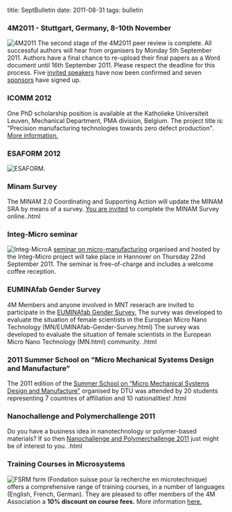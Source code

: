 title: SeptBulletin
date: 2011-08-31 
tags: bulletin
### 4M2011 - Stuttgart, Germany, 8-10th November

![4M2011](/4m-association/images/4m-2011_web1.jpg)
The second stage of the 4M2011 peer review is complete. All successful authors will hear from organisers by Monday 5th September 2011. Authors have a final chance to re-upload their final papers as a Word document until 16th September 2011. Please respect the deadline for this process. Five [invited speakers](/4m-association/conference/2011/Invited-Speakers-0) have now been confirmed and seven [sponsors](/4m-association/conference/2011/Our-Sponsor.html) have signed up. 
 
### ICOMM 2012

One PhD scholarship position is available at the Katholieke Universiteit Leuven, Mechanical Department, PMA division, Belgium. The project title is: "Precision manufacturing technologies towards zero defect production". [More information.](/4m-association/content/PhD-scholarship-KULeuve/PhD-scholarship-KULeuve.html)
 
### ESAFORM 2012

![ESAFORM](/4m-association/images/logoesaform_300.jpg).   
### Minam Survey

The MINAM 2.0 Coordinating and Supporting Action will update the MINAM SRA by means of a survey. [You are invited](/4m-association/content/MINAM-Surve/MINAM-Surve.html) to complete the MINAM Survey online..html
### Integ-Micro seminar

![Integ-Micro](/4m-association/images/logo_integmicro_web2.jpg)A [seminar on micro-manufacturing](/event/Integ-micro-semina.html) organised and hosted by the Integ-Micro project will take place in Hannover on Thursday 22nd September 2011. The seminar is free-of-charge and includes a welcome coffee reception.
### EUMINAfab Gender Survey

4M Members and anyone involved in MNT reserach are invited to participate in the [EUMINAfab Gender Survey.](/4m-association/content/EUMINAfab-Gender-Survey.html) The survey was developed to evaluate the situation of female scientists in the European Micro Nano Technology (MN/EUMINAfab-Gender-Survey.html) The survey was developed to evaluate the situation of female scientists in the European Micro Nano Technology (MN.html) community.     .html
### 2011 Summer School on “Micro Mechanical Systems Design and Manufacture”

The 2011 edition of the [Summer School on “Micro Mechanical Systems Design and Manufacture”](/4m-association/content/2011-Summer-School-Micro-Mechanical-Systems-Design-and-Manufactur/2011-Summer-School-Micro-Mechanical-Systems-Design-and-Manufactur.html) organised by DTU was attended by 20 students representing 7 countries of affiliation and 10 nationalities!  .html
### Nanochallenge and Polymerchallenge 2011

Do you have a business idea in nanotechnology or polymer-based materials? If so then [Nanochallenge and Polymerchallenge 2011](/4m-association/content/Nanochallenge-and-Polymerchallenge-201/Nanochallenge-and-Polymerchallenge-201.html) just might be of interest to you.  .html
### Training Courses in Microsystems

![FSRM](/4m-association/images/fsrm_logo_web.gif)
fsrm (Fondation suisse pour la recherche en microtechnique) offers a comprehensive range of training courses, in a number of languages (English, French, German). They are pleased to offer members of the 4M Association a <b>10% discount on course fees.</b> More information [here.](/4m-association/content/fsrm-training-course/fsrm-training-course.html)